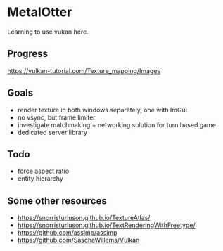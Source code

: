 MetalOtter
==========
Learning to use vukan here.

## Progress
https://vulkan-tutorial.com/Texture_mapping/Images

## Goals
- render texture in both windows separately, one with ImGui
- no vsync, but frame limiter
- investigate matchmaking + networking solution for turn based game
- dedicated server library

## Todo
- force aspect ratio
- entity hierarchy

## Some other resources
- https://snorristurluson.github.io/TextureAtlas/
- https://snorristurluson.github.io/TextRenderingWithFreetype/
- https://github.com/assimp/assimp
- https://github.com/SaschaWillems/Vulkan